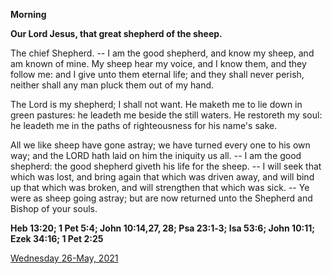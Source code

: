 **Morning**

**Our Lord Jesus, that great shepherd of the sheep.**
 
The chief Shepherd. -- I am the good shepherd, and know my sheep, and am known of mine. My sheep hear my voice, and I know them, and they follow me: and I give unto them eternal life; and they shall never perish, neither shall any man pluck them out of my hand.
 
The Lord is my shepherd; I shall not want. He maketh me to lie down in green pastures: he leadeth me beside the still waters. He restoreth my soul: he leadeth me in the paths of righteousness for his name's sake.
 
All we like sheep have gone astray; we have turned every one to his own way; and the LORD hath laid on him the iniquity us all. -- I am the good shepherd: the good shepherd giveth his life for the sheep. -- I will seek that which was lost, and bring again that which was driven away, and will bind up that which was broken, and will strengthen that which was sick. -- Ye were as sheep going astray; but are now returned unto the Shepherd and Bishop of your souls.  

**Heb 13:20; 1 Pet 5:4; John 10:14,27, 28; Psa 23:1‑3; Isa 53:6; John 10:11; Ezek 34:16; 1 Pet 2:25**

[Wednesday 26-May, 2021](https://t.me/daily_light)
